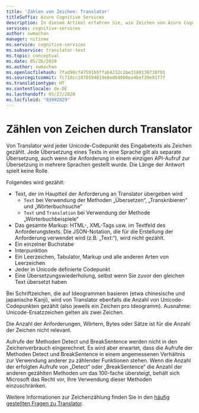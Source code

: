 ```yaml
---
title: 'Zählen von Zeichen: Translator'
titleSuffix: Azure Cognitive Services
description: In diesem Artikel erfahren Sie, wie Zeichen von Azure Cognitive Services Translator gezählt werden, um besser zu verstehen, wie Inhalte erfasst werden.
services: cognitive-services
author: swmachan
manager: nitinme
ms.service: cognitive-services
ms.subservice: translator-text
ms.topic: conceptual
ms.date: 05/26/2020
ms.author: swmachan
ms.openlocfilehash: 7fad90cf47591b5ffab4232c2be3180138738f01
ms.sourcegitcommit: fc718cc1078594819e8ed640b6ee4bef39e91f7f
ms.translationtype: HT
ms.contentlocale: de-DE
ms.lasthandoff: 05/27/2020
ms.locfileid: "83992829"
---
```

# <a name="how-the-translator-counts-characters"></a>Zählen von Zeichen durch Translator

Von Translator wird jeder Unicode-Codepunkt des Eingabetexts als Zeichen gezählt. Jede Übersetzung eines Texts in eine Sprache gilt als separate Übersetzung, auch wenn die Anforderung in einem einzigen API-Aufruf zur Übersetzung in mehrere Sprachen gestellt wurde. Die Länge der Antwort spielt keine Rolle.

Folgendes wird gezählt:

* Text, der im Hauptteil der Anforderung an Translator übergeben wird
   * `Text` bei Verwendung der Methoden „Übersetzen“, „Transkribieren“ und „Wörterbuchsuche“
   * `Text` und `Translation` bei Verwendung der Methode „Wörterbuchbeispiele“
* Das gesamte Markup: HTML-, XML-Tags usw. im Textfeld des Anforderungstexts. Die JSON-Notation, die für die Erstellung der Anforderung verwendet wird (z.B. „Text:“), wird nicht gezählt.
* Ein einzelner Buchstabe
* Interpunktion
* Ein Leerzeichen, Tabulator, Markup und alle anderen Arten von Leerzeichen
* Jeder in Unicode definierte Codepunkt
* Eine Übersetzungswiederholung, selbst wenn Sie zuvor den gleichen Text übersetzt haben

Bei Schriftzeichen, die auf Ideogrammen basieren (etwa chinesische und japanische Kanji), wird von Translator ebenfalls die Anzahl von Unicode-Codepunkten gezählt (also jeweils ein Zeichen pro Ideogramm). Ausnahme: Unicode-Ersatzzeichen gelten als zwei Zeichen.

Die Anzahl der Anforderungen, Wörtern, Bytes oder Sätze ist für die Anzahl der Zeichen nicht relevant.

Aufrufe der Methoden Detect und BreakSentence werden nicht in den Zeichenverbrauch eingerechnet. Es wird aber erwartet, dass die Aufrufe der Methoden Detect und BreakSentence in einem angemessenen Verhältnis zur Verwendung anderer zu zählender Funktionen stehen. Wenn die Anzahl der erfolgten Aufrufe von „Detect“ oder „BreakSentence“ die Anzahl der anderen gezählten Methoden um das 100-fache übersteigt, behält sich Microsoft das Recht vor, Ihre Verwendung dieser Methoden einzuschränken.

Weitere Informationen zur Zeichenzählung finden Sie in den [häufig gestellten Fragen zu Translator](https://www.microsoft.com/en-us/translator/faq.aspx).
